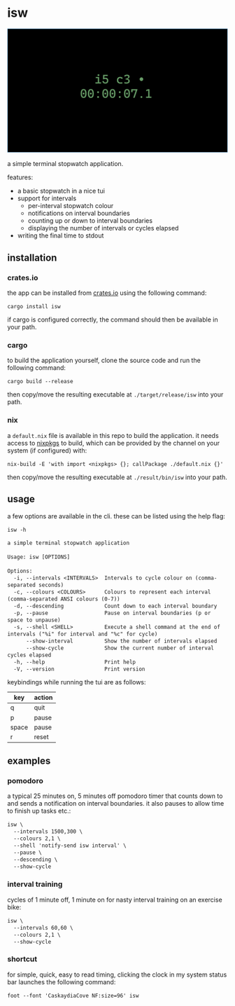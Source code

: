 isw
===

![screenshot](repo_assets/screenshot.png)

a simple terminal stopwatch application.

features:
  
  - a basic stopwatch in a nice tui
  - support for intervals
    - per-interval stopwatch colour
    - notifications on interval boundaries
    - counting up or down to interval boundaries
    - displaying the number of intervals or cycles elapsed
  - writing the final time to stdout

installation
------------

### crates.io

the app can be installed from [crates.io](https://crates.io) using the following command:

``` fish
cargo install isw
```

if cargo is configured correctly, the command should then be available in your path.

### cargo

to build the application yourself, clone the source code and run the following command:

``` fish
cargo build --release
```

then copy/move the resulting executable at `./target/release/isw` into your path.

### nix

a `default.nix` file is available in this repo to build the application. it needs access to [nixpkgs](https://github.com/NixOS/nixpkgs/) to build, which can be provided by the channel on your system (if configured) with:

``` fish
nix-build -E 'with import <nixpkgs> {}; callPackage ./default.nix {}'
```

then copy/move the resulting executable at `./result/bin/isw` into your path.

usage
-----

a few options are available in the cli. these can be listed using the help flag:

``` fish
isw -h
```
```
a simple terminal stopwatch application

Usage: isw [OPTIONS]

Options:
  -i, --intervals <INTERVALS>  Intervals to cycle colour on (comma-separated seconds)
  -c, --colours <COLOURS>      Colours to represent each interval (comma-separated ANSI colours (0-7))
  -d, --descending             Count down to each interval boundary
  -p, --pause                  Pause on interval boundaries (p or space to unpause)
  -s, --shell <SHELL>          Execute a shell command at the end of intervals ("%i" for interval and "%c" for cycle)
      --show-interval          Show the number of intervals elapsed
      --show-cycle             Show the current number of interval cycles elapsed
  -h, --help                   Print help
  -V, --version                Print version
```

keybindings while running the tui are as follows:

| key   | action |
|-------|--------|
| q     | quit   |
| p     | pause  |
| space | pause  |
| r     | reset  |

examples
--------

### pomodoro

a typical 25 minutes on, 5 minutes off pomodoro timer that counts down to and sends a notification on interval boundaries. it also pauses to allow time to finish up tasks etc.:

``` fish
isw \
  --intervals 1500,300 \
  --colours 2,1 \
  --shell 'notify-send isw interval' \
  --pause \
  --descending \
  --show-cycle
```

### interval training

cycles of 1 minute off, 1 minute on for nasty interval training on an exercise bike:

``` fish
isw \
  --intervals 60,60 \
  --colours 2,1 \
  --show-cycle
```

### shortcut

for simple, quick, easy to read timing, clicking the clock in my system status bar launches the following command:

``` fish
foot --font 'CaskaydiaCove NF:size=96' isw
```
